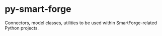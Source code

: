 # py-smart-forge

Connectors, model classes, utilities to be used within SmartForge-related Python projects.